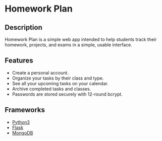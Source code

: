 # Homework Plan

## Description
Homework Plan is a simple web app intended to help students track their homework, projects, and exams in a simple, usable interface.

## Features
* Create a personal account.
* Organize your tasks by their class and type.
* See all your upcoming tasks on your calendar.
* Archive completed tasks and classes.
* Passwords are stored securely with 12-round bcrypt.

## Frameworks
* [Python3](https://www.python.org/)
* [Flask](http://flask.pocoo.org/)
* [MongoDB](https://api.mongodb.com/python/current/)
